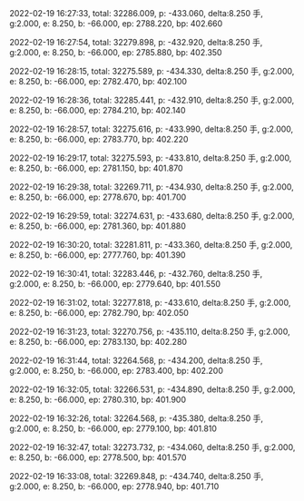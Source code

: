 2022-02-19 16:27:33, total: 32286.009, p: -433.060, delta:8.250 手, g:2.000, e: 8.250, b: -66.000, ep: 2788.220, bp: 402.660

2022-02-19 16:27:54, total: 32279.898, p: -432.920, delta:8.250 手, g:2.000, e: 8.250, b: -66.000, ep: 2785.880, bp: 402.350

2022-02-19 16:28:15, total: 32275.589, p: -434.330, delta:8.250 手, g:2.000, e: 8.250, b: -66.000, ep: 2782.470, bp: 402.100

2022-02-19 16:28:36, total: 32285.441, p: -432.910, delta:8.250 手, g:2.000, e: 8.250, b: -66.000, ep: 2784.210, bp: 402.140

2022-02-19 16:28:57, total: 32275.616, p: -433.990, delta:8.250 手, g:2.000, e: 8.250, b: -66.000, ep: 2783.770, bp: 402.220

2022-02-19 16:29:17, total: 32275.593, p: -433.810, delta:8.250 手, g:2.000, e: 8.250, b: -66.000, ep: 2781.150, bp: 401.870

2022-02-19 16:29:38, total: 32269.711, p: -434.930, delta:8.250 手, g:2.000, e: 8.250, b: -66.000, ep: 2778.670, bp: 401.700

2022-02-19 16:29:59, total: 32274.631, p: -433.680, delta:8.250 手, g:2.000, e: 8.250, b: -66.000, ep: 2781.360, bp: 401.880

2022-02-19 16:30:20, total: 32281.811, p: -433.360, delta:8.250 手, g:2.000, e: 8.250, b: -66.000, ep: 2777.760, bp: 401.390

2022-02-19 16:30:41, total: 32283.446, p: -432.760, delta:8.250 手, g:2.000, e: 8.250, b: -66.000, ep: 2779.640, bp: 401.550

2022-02-19 16:31:02, total: 32277.818, p: -433.610, delta:8.250 手, g:2.000, e: 8.250, b: -66.000, ep: 2782.790, bp: 402.050

2022-02-19 16:31:23, total: 32270.756, p: -435.110, delta:8.250 手, g:2.000, e: 8.250, b: -66.000, ep: 2783.130, bp: 402.280

2022-02-19 16:31:44, total: 32264.568, p: -434.200, delta:8.250 手, g:2.000, e: 8.250, b: -66.000, ep: 2783.400, bp: 402.200

2022-02-19 16:32:05, total: 32266.531, p: -434.890, delta:8.250 手, g:2.000, e: 8.250, b: -66.000, ep: 2780.310, bp: 401.900

2022-02-19 16:32:26, total: 32264.568, p: -435.380, delta:8.250 手, g:2.000, e: 8.250, b: -66.000, ep: 2779.100, bp: 401.810

2022-02-19 16:32:47, total: 32273.732, p: -434.060, delta:8.250 手, g:2.000, e: 8.250, b: -66.000, ep: 2778.500, bp: 401.570

2022-02-19 16:33:08, total: 32269.848, p: -434.740, delta:8.250 手, g:2.000, e: 8.250, b: -66.000, ep: 2778.940, bp: 401.710